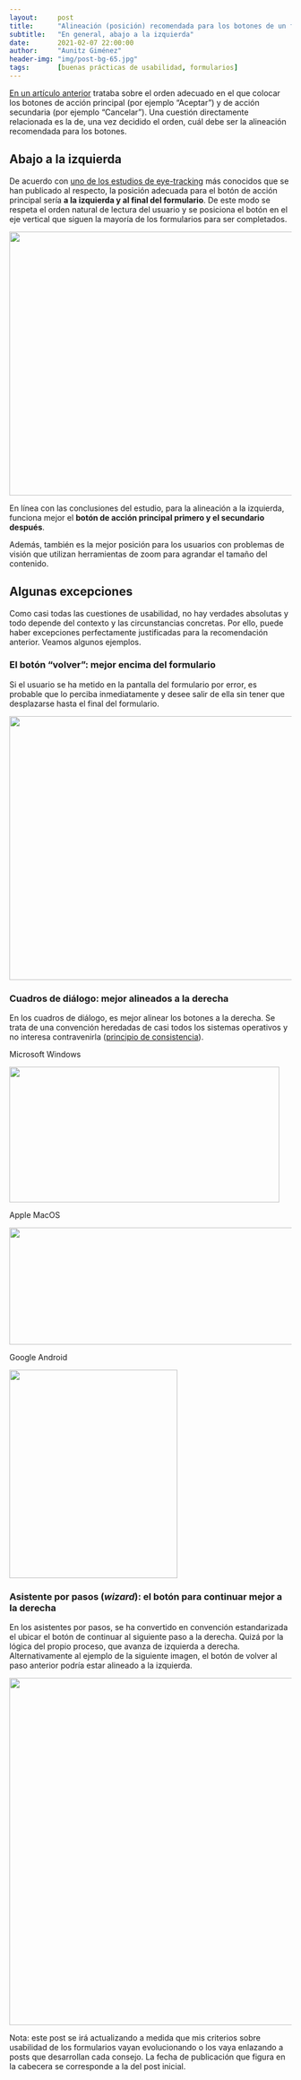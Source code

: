 ```yaml
---
layout:     post
title:      "Alineación (posición) recomendada para los botones de un formulario"
subtitle:   "En general, abajo a la izquierda"
date:       2021-02-07 22:00:00
author:     "Aunitz Giménez"
header-img: "img/post-bg-65.jpg"
tags:       [buenas prácticas de usabilidad, formularios]
---
```


<p><a href="{{ site.baseurl }}{% post_url 2020-02-20-tip-18-botones-aceptar-cancelar-orden %}">En un artículo anterior</a> trataba sobre el orden adecuado en el que colocar los botones de acción principal (por ejemplo “Aceptar”) y de acción secundaria (por ejemplo “Cancelar”). Una cuestión directamente relacionada es la de, una vez decidido el orden, cuál debe ser la alineación recomendada para los botones.</p>

<h2>Abajo a la izquierda</h2>
<p>De acuerdo con <a href="https://www.lukew.com/ff/entry.asp?571" target="_blank" rel="noopener noreferrer">uno de los estudios de eye-tracking</a> más conocidos que se han publicado al respecto, la posición adecuada para el botón de acción principal sería <strong>a la izquierda y al final del formulario</strong>. De este modo se respeta el orden natural de lectura del usuario y se posiciona el botón en el eje vertical que siguen la mayoría de los formularios para ser completados.</p>

<p><img src="{{ site.baseurl }}/img/alineacion-botones-formulario-01.png" loading="lazy" alt="" width="521" height="471"></p>

<p>En línea con las conclusiones del estudio, para la alineación a la izquierda, funciona mejor el <strong>botón de acción principal primero y el secundario después</strong>.</p>

<p>Además, también es la mejor posición para los usuarios con problemas de visión que utilizan herramientas de zoom para agrandar el tamaño del contenido.</p>

<h2>Algunas excepciones</h2>
<p>Como casi todas las cuestiones de usabilidad, no hay verdades absolutas y todo depende del contexto y las circunstancias concretas. Por ello, puede haber excepciones perfectamente justificadas para la recomendación anterior. Veamos algunos ejemplos.</p>

<h3>El botón “volver”: mejor encima del formulario</h3>
<p>Si el usuario se ha metido en la pantalla del formulario por error, es probable que lo perciba inmediatamente y desee salir de ella sin tener que desplazarse hasta el final del formulario.</p>

<p><img src="{{ site.baseurl }}/img/alineacion-botones-formulario-02.png" loading="lazy" alt="" width="521" height="471"></p>

<h3>Cuadros de diálogo: mejor alineados a la derecha</h3>
<p>En los cuadros de diálogo, es mejor alinear los botones a la derecha. Se trata de una convención heredadas de casi todos los sistemas operativos y no interesa contravenirla (<a href="{{ site.baseurl }}{% post_url 2017-01-18-principios-usabilidad %}">principio de consistencia</a>).</p>

<p>Microsoft Windows</p>
<p><img src="{{ site.baseurl }}/img/botones-aceptar-cancelar-orden-03.png" loading="lazy" alt="" width="482" height="242"></p>

<p>Apple MacOS</p>
<p><img src="{{ site.baseurl }}/img/botones-aceptar-cancelar-orden-04.png" loading="lazy" alt="" width="537" height="209"></p>

<p>Google Android</p>
<p><img src="{{ site.baseurl }}/img/botones-aceptar-cancelar-orden-05.png" loading="lazy" alt="" width="300" height="372"></p>

<h3>Asistente por pasos (<em>wizard</em>): el botón para continuar mejor a la derecha</h3>
<p>En los asistentes por pasos, se ha convertido en convención estandarizada el ubicar el botón de continuar al siguiente paso a la derecha. Quizá por la lógica del propio proceso, que avanza de izquierda a derecha. Alternativamente al ejemplo de la siguiente imagen, el botón de volver al paso anterior podría estar alineado a la izquierda.</p>

<p><img src="{{ site.baseurl }}/img/alineacion-botones-formulario-03.png" loading="lazy" alt="" width="720" height="620"></p>

<p class="small">Nota: este post se irá actualizando a medida que mis criterios sobre usabilidad de los formularios vayan evolucionando o los vaya enlazando a posts que desarrollan cada consejo. La fecha de publicación que figura en la cabecera se corresponde a la del post inicial.</p>
